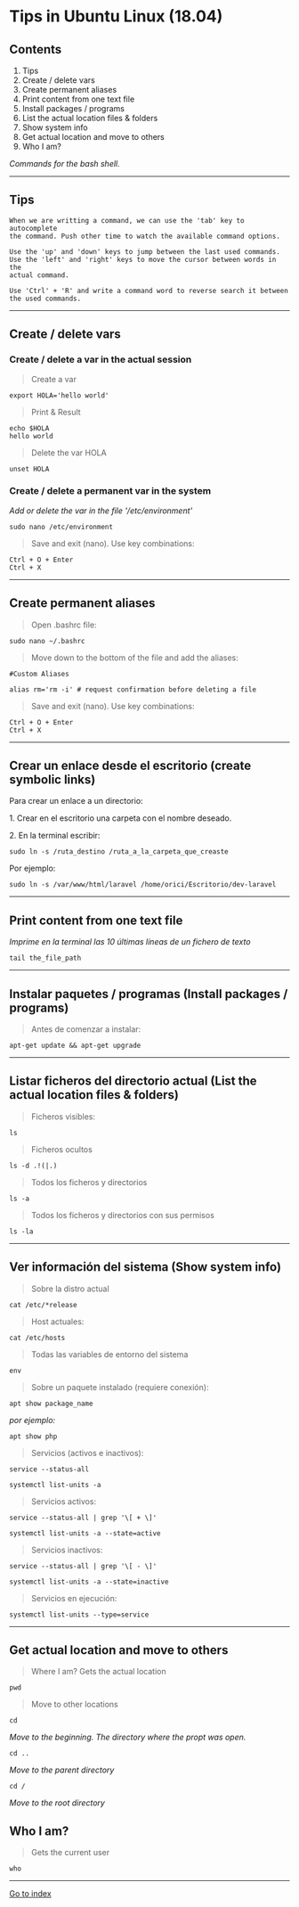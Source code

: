 # Tips in Ubuntu Linux (18.04)

## Contents
1. Tips
2. Create / delete vars
3. Create permanent aliases
4. Print content from one text file
5. Install packages / programs
6. List the actual location files & folders
7. Show system info
8. Get actual location and move to others
9. Who I am?

*Commands for the bash shell.*

***

## Tips

    When we are writting a command, we can use the 'tab' key to autocomplete
    the command. Push other time to watch the available command options.

    Use the 'up' and 'down' keys to jump between the last used commands.
    Use the 'left' and 'right' keys to move the cursor between words in the
    actual command.

    Use 'Ctrl' + 'R' and write a command word to reverse search it between
    the used commands.


***

## Create / delete vars

### Create / delete a var in the actual session

> Create a  var

	export HOLA='hello world'


> Print & Result

	echo $HOLA
	hello world


> Delete the var HOLA

	unset HOLA

### Create / delete a permanent var in the system

*Add or delete the var in the file '/etc/environment'*

	sudo nano /etc/environment

> Save and exit (nano). Use key combinations:

	Ctrl + O + Enter
	Ctrl + X

***

## Create permanent aliases

> Open .bashrc file:

	sudo nano ~/.bashrc


> Move down to the bottom of the file and add the aliases:

	#Custom Aliases

	alias rm='rm -i' # request confirmation before deleting a file


> Save and exit (nano). Use key combinations:

	Ctrl + O + Enter
	Ctrl + X


***

## Crear un enlace desde el escritorio (create symbolic links)

Para crear un enlace a un directorio:

1.&nbsp;Crear en el escritorio una carpeta con el nombre deseado.

2.&nbsp;En la terminal escribir:

	sudo ln -s /ruta_destino /ruta_a_la_carpeta_que_creaste

Por ejemplo:

	sudo ln -s /var/www/html/laravel /home/orici/Escritorio/dev-laravel


***

## Print content from one text file

*Imprime en la terminal las 10 últimas líneas de un fichero de texto*

    tail the_file_path


***

## Instalar paquetes / programas (Install packages / programs)

>Antes de comenzar a instalar:

	apt-get update && apt-get upgrade


***

## Listar ficheros del directorio actual (List the actual location files & folders)

> Ficheros visibles:

	ls

> Ficheros ocultos

	ls -d .!(|.)

> Todos los ficheros y  directorios

	ls -a

> Todos los ficheros y  directorios con sus permisos

	ls -la

***

## Ver información del sistema (Show system info)

> Sobre la distro actual

	cat /etc/*release


> Host actuales:

	cat /etc/hosts


> Todas las variables de entorno del sistema

	env


> Sobre un paquete instalado (requiere conexión):

	apt show package_name

*por ejemplo:*

	apt show php


> Servicios (activos e inactivos):

	service --status-all

	systemctl list-units -a


> Servicios activos:

	service --status-all | grep '\[ + \]'

	systemctl list-units -a --state=active


> Servicios inactivos:

	service --status-all | grep '\[ - \]'

	systemctl list-units -a --state=inactive


> Servicios en ejecución:

	systemctl list-units --type=service


***

## Get actual location and move to others

> Where I am?
> Gets the actual location

    pwd


> Move to other locations

    cd

*Move to the beginning.  The directory where the propt was open.*

    cd ..

*Move to the parent directory*

    cd /

*Move to the root directory*

## Who I am?

 > Gets the current user

	who

***

[Go to index](../../README.md)
